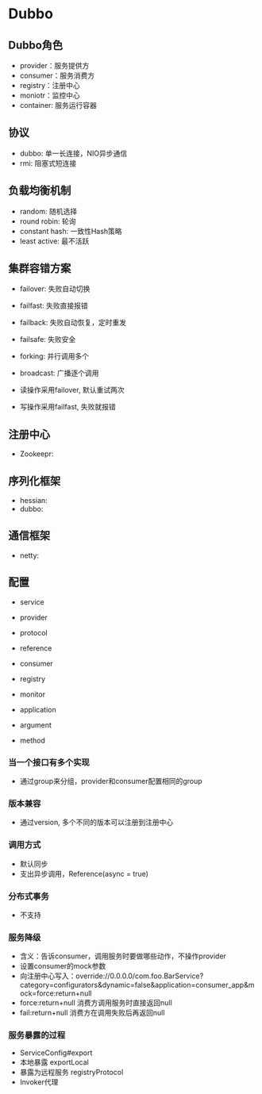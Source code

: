 
# Dubbo

## Dubbo角色
- provider：服务提供方
- consumer：服务消费方
- registry：注册中心
- moniotr：监控中心
- container: 服务运行容器

## 协议
- dubbo: 单一长连接，NIO异步通信
- rmi: 阻塞式短连接

## 负载均衡机制
- random: 随机选择
- round robin: 轮询
- constant hash: 一致性Hash策略
- least active: 最不活跃

## 集群容错方案
- failover: 失败自动切换
- failfast: 失败直接报错
- failback: 失败自动恢复，定时重发
- failsafe: 失败安全
- forking: 并行调用多个
- broadcast: 广播逐个调用

- 读操作采用failover, 默认重试两次
- 写操作采用failfast, 失败就报错

## 注册中心
- Zookeepr:

## 序列化框架
- hessian:
- dubbo:

## 通信框架
- netty: 

## 配置
- service
- provider
- protocol

- reference
- consumer

- registry
- monitor
- application

- argument
- method

### 当一个接口有多个实现
- 通过group来分组，provider和consumer配置相同的group

### 版本兼容
- 通过version, 多个不同的版本可以注册到注册中心

### 调用方式
- 默认同步
- 支出异步调用，Reference(async = true)

### 分布式事务
- 不支持

### 服务降级
- 含义：告诉consumer，调用服务时要做哪些动作，不操作provider
- 设置consumer的mock参数
- 向注册中心写入：override://0.0.0.0/com.foo.BarService?category=configurators&dynamic=false&application=consumer_app&mock=force:return+null
- force:return+null 消费方调用服务时直接返回null
- fail:return+null 消费方在调用失败后再返回null

### 服务暴露的过程
- ServiceConfig#export
- 本地暴露 exportLocal
- 暴露为远程服务 registryProtocol
- Invoker代理





